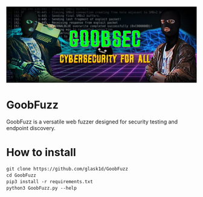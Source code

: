 ![Alt text](https://github.com/glask1d/GoobQR/blob/main/images/GoobSecBanner.jpeg)
# GoobFuzz
GoobFuzz is a versatile web fuzzer designed for security testing and endpoint discovery.


# How to install

```txt
git clone https://github.com/glask1d/GoobFuzz
cd GoobFuzz
pip3 install -r requirements.txt
python3 GoobFuzz.py --help
```
